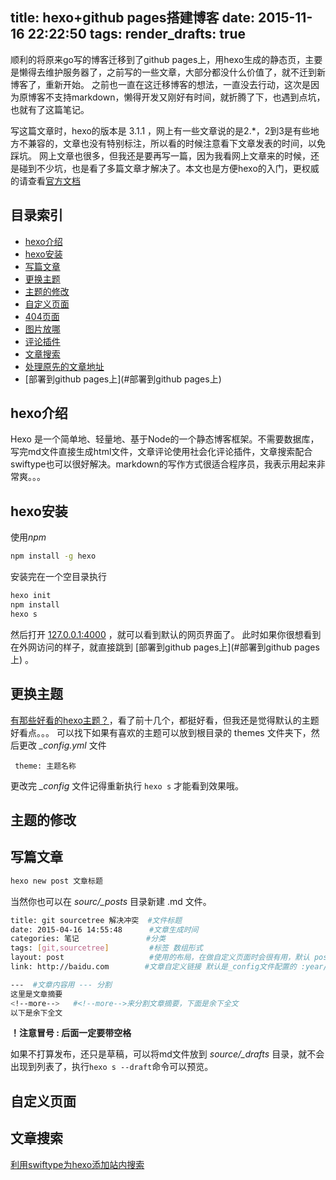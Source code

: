 title:  hexo+github pages搭建博客
date: 2015-11-16 22:22:50
tags:
render_drafts: true
---
顺利的将原来go写的博客迁移到了github pages上，用hexo生成的静态页，主要是懒得去维护服务器了，之前写的一些文章，大部分都没什么价值了，就不迁到新博客了，重新开始。
之前也一直在这迁移博客的想法，一直没去行动，这次是因为原博客不支持markdown，懒得开发又刚好有时间，就折腾了下，也遇到点坑，也就有了这篇笔记。

<!--more-->

写这篇文章时，hexo的版本是 3.1.1 ，网上有一些文章说的是2.*，2到3是有些地方不兼容的，文章也没有特别标注，所以看的时候注意看下文章发表的时间，以免踩坑。
网上文章也很多，但我还是要再写一篇，因为我看网上文章来的时候，还是碰到不少坑，也是看了多篇文章才解决了。本文也是方便hexo的入门，更权威的请查看[官方文档](https://hexo.io/)
## 目录索引
* [hexo介绍](#hexo介绍)
* [hexo安装](#hexo安装)
* [写篇文章](#写篇文章)
* [更换主题](#更换主题)
* [主题的修改](#主题的修改)
* [自定义页面](#自定义页面)
* [404页面](#404页面)
* [图片放哪](#图片放哪)
* [评论插件](#评论插件)
* [文章搜索](#文章搜索)
* [处理原先的文章地址](#处理原先的文章地址)
* [部署到github pages上](#部署到github pages上)

## hexo介绍
Hexo 是一个简单地、轻量地、基于Node的一个静态博客框架。不需要数据库，写完md文件直接生成html文件，文章评论使用社会化评论插件，文章搜索配合swiftype也可以很好解决。markdown的写作方式很适合程序员，我表示用起来非常爽。。。

## hexo安装
使用*npm*
```bash 
npm install -g hexo
```
安装完在一个空目录执行
```bash
hexo init
npm install
hexo s
```
然后打开 [127.0.0.1:4000](http://127.0.0.1:4000) ，就可以看到默认的网页界面了。
此时如果你很想看到在外网访问的样子，就直接跳到 [部署到github pages上](#部署到github pages上) 。

## 更换主题
[有那些好看的hexo主题？](http://www.zhihu.com/question/24422335)，看了前十几个，都挺好看，但我还是觉得默认的主题好看点。。。
可以找下如果有喜欢的主题可以放到根目录的 themes 文件夹下，然后更改 *_config.yml* 文件
```
 theme: 主题名称
 ```
 更改完 *_config* 文件记得重新执行 `hexo s` 才能看到效果哦。 
 
 ## 主题的修改
 
 
 ## 写篇文章
 ```bash
 hexo new post 文章标题
 ```
 当然你也可以在 *sourc/_posts* 目录新建 .md 文件。
```bash
title: git sourcetree 解决冲突  #文件标题
date: 2015-04-16 14:55:48	   #文章生成时间
categories: 笔记               #分类
tags: [git,sourcetree]         #标签 数组形式 
layout: post				   #使用的布局，在做自定义页面时会很有用，默认 post
link: http://baidu.com		  #文章自定义链接 默认是_config文件配置的 :year/:month/:day/:title/

---  #文章内容用 --- 分割
这里是文章摘要
<!--more-->   #<!--more-->来分割文章摘要，下面是余下全文
以下是余下全文

```  

**！注意冒号 : 后面一定要带空格**

如果不打算发布，还只是草稿，可以将md文件放到 *source/_drafts* 目录，就不会出现到列表了，执行`hexo s --draft`命令可以预览。


## 自定义页面



## 文章搜索
[利用swiftype为hexo添加站内搜索](http://www.jerryfu.net/post/search-engine-for-hexo-with-swiftype.html)
